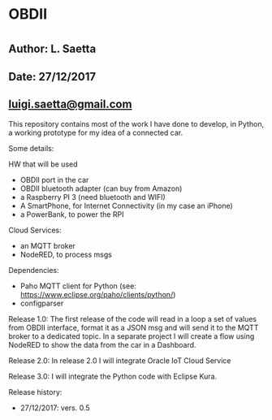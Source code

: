 # OBDII
#
## Author: L. Saetta

## Date:   27/12/2017
##         luigi.saetta@gmail.com

This repository contains most of the work I have done to develop, in Python,
a working prototype for my idea of a connected car.

Some details:

HW that will be used

- OBDII port in the car
- OBDII bluetooth adapter (can buy from Amazon)
- a Raspberry PI 3 (need bluetooth and WIFI)
- A SmartPhone, for Internet Connectivity (in my case an iPhone)
- a PowerBank, to power the RPI

Cloud Services:

- an MQTT broker
- NodeRED, to process msgs

Dependencies:
- Paho MQTT client for Python (see: https://www.eclipse.org/paho/clients/python/)
- configparser

Release 1.0:
The first release of the code will read in a loop a set of values from OBDII interface, format it as a JSON msg
and will send it to the MQTT broker to a dedicated topic.
In a separate project I will create a flow using NodeRED to show the data from the car in a Dashboard.

Release 2.0:
In release 2.0 I will integrate Oracle IoT Cloud Service

Release 3.0:
I will integrate the Python code with Eclipse Kura.

Release history:
- 27/12/2017: vers. 0.5

